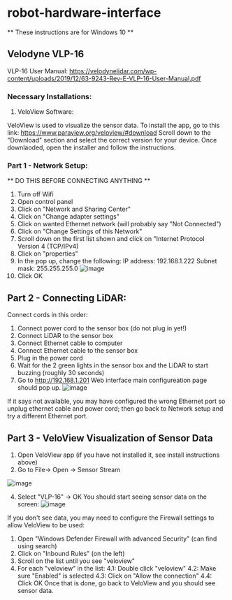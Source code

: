 # robot-hardware-interface
** These instructions are for Windows 10 **

## Velodyne VLP-16
VLP-16 User Manual: https://velodynelidar.com/wp-content/uploads/2019/12/63-9243-Rev-E-VLP-16-User-Manual.pdf
### Necessary Installations:
1. VeloView Software:

VeloView is used to visualize the sensor data. To install the app, go to this link: https://www.paraview.org/veloview/#download
Scroll down to the "Download" section and select the correct version for your device.
Once downlaoded, open the installer and follow the instructions.

### Part 1 - Network Setup:
** DO THIS BEFORE CONNECTING ANYTHING **
1. Turn off Wifi
2. Open control panel
3. Click on "Network and Sharing Center"
4. Click on "Change adapter settings"
5. Click on wanted Ethernet network (will probably say "Not Connected")
6. Click on "Change Settings of this Network"
7. Scroll down on the first list shown and click on "Internet Protocol Version 4 (TCP/IPv4)
8. Click on "properties"
9. In the pop up, change the following:
   IP address: 192.168.1.222
   Subnet mask: 255.255.255.0
   ![image](https://github.com/awatsummer/robot-hardware-interface/assets/71294412/7a10301a-4217-463c-86b7-13bb905e96d2)
11. Click OK

## Part 2 - Connecting LiDAR:
Connect cords in this order:
1. Connect power cord to the sensor box (do not plug in yet!)
2. Connect LiDAR to the sensor box
3. Connect Ethernet cable to computer
4. Connect Ethernet cable to the sensor box
5. Plug in the power cord
6. Wait for the 2 green lights in the sensor box and the LiDAR to start buzzing (roughly 30 seconds)
7. Go to http://192.168.1.201
Web interface main configureation page should pop up.
![image](https://github.com/awatsummer/robot-hardware-interface/assets/71294412/62676907-b4c9-4e6c-8a91-38590d6f0566)

If it says not available, you may have configured the wrong Ethernet port so unplug ethernet cable and power cord; then go back to Network setup and try a different Ethernet port.

## Part 3 - VeloView Visualization of Sensor Data
1. Open VeloView app (if you have not installed it, see install instructions above)
2. Go to File-> Open -> Sensor Stream

 ![image](https://github.com/awatsummer/robot-hardware-interface/assets/71294412/d480f6dd-40fb-400b-a200-6e3e2c57ab1a)

4. Select "VLP-16" -> OK
You should start seeing sensor data on the screen:
 ![image](https://github.com/awatsummer/robot-hardware-interface/assets/71294412/323176f1-e637-4cb5-98bf-d3f3ec269e43)

If you don't see data, you may need to configure the Firewall settings to allow VeloView to be used:
1. Open "Windows Defender Firewall with advanced Security" (can find using search)
2. Click on "Inbound Rules" (on the left)
3. Scroll on the list until you see "veloview"
4. For each "veloview" in the list:
   4.1: Double click "veloview"
   4.2: Make sure "Enabled" is selected
   4.3: Click on "Allow the connection"
   4.4: Click OK
Once that is done, go back to VeloView and you should see sensor data.

